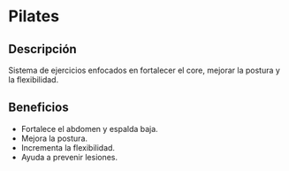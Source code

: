 # Pilates

## Descripción
Sistema de ejercicios enfocados en fortalecer el core, mejorar la postura y la flexibilidad.

## Beneficios
- Fortalece el abdomen y espalda baja.
- Mejora la postura.
- Incrementa la flexibilidad.
- Ayuda a prevenir lesiones.
